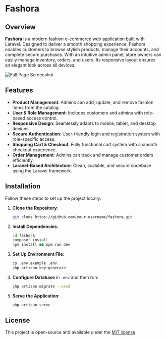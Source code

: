  # Fashora 

## Overview

**Fashora** is a modern fashion e-commerce web application built with Laravel. Designed to deliver a smooth shopping experience, Fashora enables customers to browse stylish products, manage their accounts, and complete secure purchases. With an intuitive admin panel, store owners can easily manage inventory, orders, and users. Its responsive layout ensures an elegant look across all devices.

![Full Page Screenshot](./public/images/fashor-full-page.png) <!-- Replace with the actual path to your application's screenshot -->

## Features

- **Product Management**: Admins can add, update, and remove fashion items from the catalog.
- **User & Role Management**: Includes customers and admins with role-based access control.
- **Responsive Design**: Seamlessly adapts to mobile, tablet, and desktop devices.
- **Secure Authentication**: User-friendly login and registration system with role-specific access.
- **Shopping Cart & Checkout**: Fully functional cart system with a smooth checkout experience.
- **Order Management**: Admins can track and manage customer orders efficiently.
- **Laravel-Based Architecture**: Clean, scalable, and secure codebase using the Laravel framework.

## Installation

Follow these steps to set up the project locally:

1. **Clone the Repository**:
    ```bash
    git clone https://github.com/your-username/fashora.git
    ```

2. **Install Dependencies**:
    ```bash
    cd fashora
    composer install
    npm install && npm run dev
    ```

3. **Set Up Environment File**:
    ```bash
    cp .env.example .env
    php artisan key:generate
    ```

4. **Configure Database** in `.env` and then run:
    ```bash
    php artisan migrate --seed
    ```

5. **Serve the Application**:
    ```bash
    php artisan serve
    ```

## License

This project is open-source and available under the [MIT license](LICENSE).
